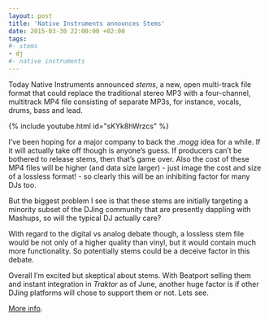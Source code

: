```yaml
---
layout: post
title: 'Native Instruments announces Stems'
date: 2015-03-30 22:00:00 +02:00
tags:
#- stems
- dj
#- native instruments
---
```

Today Native Instruments announced *stems*, a new, open multi-track file format that could replace the traditional stereo MP3 with a four-channel, multitrack MP4 file consisting of separate MP3s, for instance, vocals, drums, bass and lead.

{% include youtube.html id="sKYk8hWrzcs" %}

I’ve been hoping for a major company to back the *.mogg* idea for a while. If it will actually take off though is anyone’s guess. If producers can’t be bothered to release stems, then that’s game over. Also the cost of these MP4 files will be higher (and data size larger) - just image the cost and size of a lossless format! - so clearly this will be an inhibiting factor for many DJs too.

But the biggest problem I see is that these stems are initially targeting a minority subset of the DJing community that are presently dappling with Mashups, so will the typical DJ actually care?

With regard to the digital vs analog debate though, a lossless stem file would be not only of a higher quality than vinyl, but it would contain much more functionality. So potentially stems could be a deceive factor in this debate.

Overall I’m excited but skeptical about stems. With Beatport selling them and instant integration in *Traktor* as of June, another huge factor is if other DJing platforms will chose to support them or not. Lets see.

[More info](http://djtechtools.com/2015/03/30/stems-a-new-multi-channel-audio-format-for-djing/).
